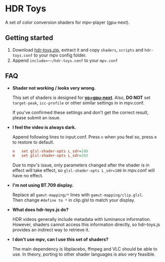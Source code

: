 # HDR Toys

A set of color conversion shaders for mpv-player (gpu-next).

## Getting started

1. Download [hdr-toys.zip](https://github.com/natural-harmonia-gropius/hdr-toys/archive/refs/heads/master.zip), extract it and copy `shaders`, `scripts` and `hdr-toys.conf` to your mpv config folder.
2. Append `include=~~/hdr-toys.conf` to your `mpv.conf`

## FAQ

- **Shader not working / looks very wrong.**

  This set of shaders is designed for [**vo=gpu-next**](https://mpv.io/manual/master/#video-output-drivers-gpu-next). Also, **DO NOT** set `target-peak`, `icc-profile` or other similar settings in in mpv.conf.

  If you've confirmed these settings and don't get the correct result, please submit an issue.

- **I feel the video is always dark.**

  Append following lines to input.conf.
  Press `n` when you feel so, press `m` to restore to default.

  ```ini
  n   set glsl-shader-opts L_sdr=100
  m   set glsl-shader-opts L_sdr=203
  ```

  Due to mpv's issue, only parameters changed after the shader is in effect will take effect, so `glsl-shader-opts L_sdr=100` in mpv.conf will have no effect.

- **I'm not using BT.709 display.**

  Replace all `gamut-mapping/*` lines with `gamut-mapping/clip.glsl`.  
  Then change `#define to *` in clip.glsl to match your display.

- **What does hdr-toys.js do?**

  HDR videos generally include metadata with luminance information. However, shaders cannot access this information directly, so hdr-toys.js provides an indirect way to retrieve it.

- **I don't use mpv, can I use this set of shaders?**

  The main dependency is libplacebo, ffmpeg and VLC should be able to use. In theory, porting to other shader languages is also very feasible.
